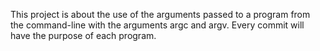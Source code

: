 This project is about the use of the arguments passed to a program from the command-line with the arguments argc and argv. Every commit will have the purpose of each program.